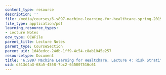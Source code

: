 ```yaml
---
content_type: resource
description: ''
file: /media/courses/6-s897-machine-learning-for-healthcare-spring-2019/d513d4a368a545587bc2645007516c61_MIT6_S897S19_lec4.pdf
file_type: application/pdf
learning_resource_types:
- Lecture Notes
ocw_type: OCWFile
parent_title: Lecture Notes
parent_type: CourseSection
parent_uid: 1d48edcc-24db-1ff9-4c54-c8ab1045e257
resourcetype: Document
title: '6.S897 Machine Learning for Healtchare, Lecture 4: Risk Stratification'
uid: d513d4a3-68a5-4558-7bc2-645007516c61
---
```

